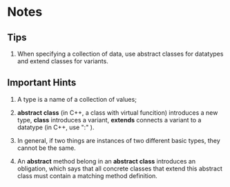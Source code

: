 # Notes

## Tips

1. When specifying a collection of data, use abstract classes for datatypes and extend classes for variants.

## Important Hints

1. A type is a name of a collection of values;
2. **abstract class** (in C++, a class with virtual funcition) introduces a new type,
   **class** introduces a variant,
   **extends** connects a variant to a datatype (in C++, use ":" ).

3. In general, if two things are instances of two different basic types, they cannot be the same.
4. An **abstract** method belong in an **abstract class** introduces an obligation, which says that all concrete classes that extend this abstract class must contain a matching method definition.